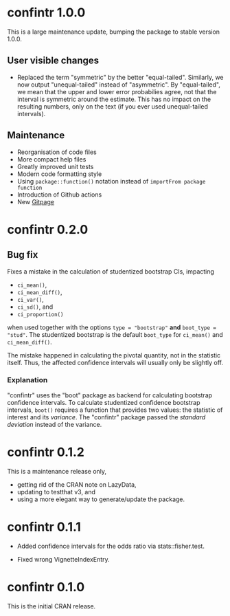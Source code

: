 # confintr 1.0.0

This is a large maintenance update, bumping the package to stable version 1.0.0.

## User visible changes

- Replaced the term "symmetric" by the better "equal-tailed". Similarly, we now output "unequal-tailed" instead of "asymmetric". By "equal-tailed", we mean that the upper and
lower error probabilies agree, not that the interval is symmetric around the estimate. This has no impact on the resulting numbers, only on the text (if you ever used unequal-tailed intervals).

## Maintenance

- Reorganisation of code files
- More compact help files
- Greatly improved unit tests
- Modern code formatting style
- Using `package::function()` notation instead of `importFrom package function`
- Introduction of Github actions
- New [Gitpage](https://mayer79.github.io/confintr/)

# confintr 0.2.0

## Bug fix

Fixes a mistake in the calculation of studentized bootstrap CIs, impacting

- `ci_mean()`, 
- `ci_mean_diff()`, 
- `ci_var()`, 
- `ci_sd()`, and
- `ci_proportion()`

when used together with the options `type = "bootstrap"` **and** `boot_type = "stud"`. The studentized bootstrap is the default `boot_type` for `ci_mean()` and `ci_mean_diff()`.

The mistake happened in calculating the pivotal quantity, not in the statistic itself. Thus, the affected confidence intervals will usually only be slightly off.

### Explanation

"confintr" uses the "boot" package as backend for calculating bootstrap confidence intervals. To calculate studentized confidence bootstrap intervals, `boot()` requires a function that provides two values: the statistic of interest and its *variance*. The "confintr" package passed the *standard deviation* instead of the variance. 

# confintr 0.1.2

This is a maintenance release only, 

- getting rid of the CRAN note on LazyData,
- updating to testthat v3, and
- using a more elegant way to generate/update the package.

# confintr 0.1.1

- Added confidence intervals for the odds ratio via stats::fisher.test.

- Fixed wrong VignetteIndexEntry.

# confintr 0.1.0

This is the initial CRAN release.
